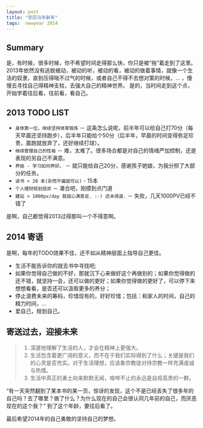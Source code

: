 ```yaml
---
layout: post
title: "农历马年新年"
tags:  newyear 2014
---
```


## Summary
是，有时候，很多时候，你不希望时间走得那么快，你只是被“拖”着走到了这里。
2013年依然没有逃脱被动，被动的听，被动的看，被动的做着事情，就像一个生活的奴隶，直到压得喘不过气的时候，或者自己不得不去想对策的时候，... ，慢慢去寻找自己得精神支柱，去强大自己的精神世界。
是的，当时间走到这个点，开始学着往后看，往前看，看自己。

## 2013 TODO LIST
- `身体第一位，继续坚持体育锻炼` － 这条怎么说呢，前半年可以给自己打70分（每天早晨还坚持跑步），后半年只能给个50分（后半年，早晨的时间变得弥足珍贵，晨跑就放弃了，还好继续打球）。
- `继续管理自己的性格` － 难，太难了。很多场合都是对自己的情绪严加控制，还是表现的另自己不满意。
- `养娃 - 学习如何养好。` －  就只能给自己20分，感谢孩子她娘，为我分担了大部分的任务。
- `读书 > 20 本(杂而不偏就可以)` - 15本
- `个人理财规划投资` － 凑合吧，刚摸到点门道
- `建站 > 1000pv/day 我就心满意足. :-) 还未得道.` － 失败，几天1000PV已经不错了

是啊，自己都觉得2013过得那叫一个不得意啊。

## 2014 寄语
是啊，每年的TODO效果不佳，还不如从精神层面上指导自己更佳。

- 生活不能告诉你的就去书中寻找吧;
- 如果你觉得自己做的不好，那就沉下心来做好这个再做别的；如果你觉得做的还不错，就坚持一会，还可以做的更好；如果你觉得做的更好了，可以停下来想想看看，是否还可以汲取更多的养分；
- 停止浪费未来的筹码，珍惜现有的，好好珍惜；包括：和家人的时间，自己的精力时间，...
- 爱自己，规划自己。



## 寄送过去，迎接未来
> 1. 深邃地理解了生活的人，才会在精神上更强大。
> 2. 生活包含着更广阔的意义，而不在于我们实际得到了什么；关键是我们的心灵是否充实。对于生活理想，应该象宗教徒对待宗教一样充满虔诚与热情。
> 3. 生活中真正的勇士向来默默无闻，喧哗不止的永远是自视高贵的一群。


“有一天突然翻到了某本书的某一页，惊讶的发现，这个不是已经丢失了很多年的自己吗？去了哪里？做了什么？为什么现在的自己会很认同几年前的自己，而厌恶现在的这个我？” 
到了这个年龄，要往后看了。

最后希望2014年的自己勇敢的坚持自己的梦想。